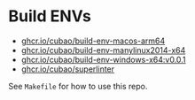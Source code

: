 # Build ENVs

-   [ghcr.io/cubao/build-env-macos-arm64](https://github.com/cubao/build-envs/pkgs/container/build-env-macos-arm64)
-   [ghcr.io/cubao/build-env-manylinux2014-x64](https://github.com/cubao/build-envs/pkgs/container/build-env-manylinux2014-x64)
-   [ghcr.io/cubao/build-env-windows-x64:v0.0.1](https://github.com/orgs/cubao/packages/container/package/build-env-windows-x64)
-   [ghcr.io/cubao/superlinter](https://github.com/cubao/build-envs/pkgs/container/superlinter)

See `Makefile` for how to use this repo.
